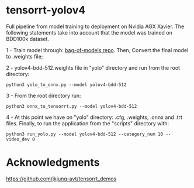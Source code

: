 # tensorrt-yolov4
 Full pipeline from model training to deployment on Nvidia AGX Xavier. The following statements take into account that the model was trained on BDD100k dataset.


1 - Train model through: [bag-of-models repo](https://github.com/tmralmeida/bag-of-models/tree/master/CNNs). Then, Convert the final model to .weights file;

2 - yolov4-bdd-512.weights file in "yolo" directory and run from the root directory: 

```
python3 yolo_to_onnx.py --model yolov4-bdd-512
```

3 - From the root directory run:

```
python3 onnx_to_tensorrt.py --model yolov4-bdd-512
```

4 - At this point we have on "yolo" directory: .cfg, .weights, .onnx and .trt files. Finally, to run the application from the "scripts" directory with: 

```
python3 run_yolo.py --model yolov4-bdd-512 --category_num 10 --video_dev 0
```


# Acknowledgments

https://github.com/jkjung-avt/tensorrt_demos